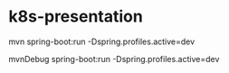 # k8s-presentation


mvn spring-boot:run -Dspring.profiles.active=dev


mvnDebug spring-boot:run -Dspring.profiles.active=dev